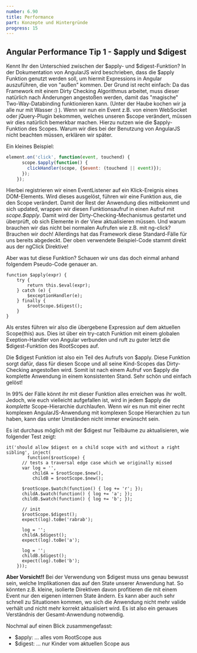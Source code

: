 ```yaml
---
number: 6.90
title: Performance
part: Konzepte und Hintergründe
progress: 15
---
```


## Angular Performance Tip 1 - $apply und $digest

Kennt Ihr den Unterschied zwischen der $apply- und $digest-Funktion?
In der Dokumentation von AngularJS wird beschrieben, dass die $apply Funktion genutzt werden soll, um hiermit Expressions in Angular auszuführen, die von "außen" kommen.
Der Grund ist recht einfach: Da das Framework mit einem Dirty Checking Algorithmus arbeitet, muss dieser natürlich nach Änderungen angestoßen werden, damit das "magische" Two-Way-Databinding funktionieren kann. (Unter der Haube kochen wir ja alle nur mit Wasser :) ). Wenn wir nun ein Event z.B. von einem WebSocket oder jQuery-Plugin bekommen, welches unseren $scope verändert, müssen wir dies natürlich bemerkbar machen. Hierzu nutzen wie die $apply-Funktion des Scopes. Warum wir dies bei der Benutzung von AngularJS nicht beachten müssen, erklären wir später.

Ein kleines Beispiel:

```javascript
element.on('click', function(event, touchend) {
      scope.$apply(function() {
        clickHandler(scope, {$event: (touchend || event)});
      });
    });
```

Hierbei registrieren wir einen EventListener auf ein Klick-Ereignis eines DOM-Elements. Wird dieses ausgelöst, führen wir eine Funktion aus, die den Scope verändert. Damit der Rest der Anwendung dies mitbekommt und sich updated, wrappen wir diesen Funktionsaufruf in einen Aufruf mit *scope.$apply*. Damit wird der Dirty-Checking-Mechanismus gestartet und überprüft, ob sich Elemente in der View aktualisieren müssen. Und warum brauchen wir das nicht bei normalen Aufrufen wie z.B. mit ng-click? Brauchen wir doch! Allerdings hat das Framework diese Standard-Fälle für uns bereits abgedeckt. Der oben verwendete Beispiel-Code stammt direkt aus der ngClick Direktive!

Aber was tut diese Funktion? Schauen wir uns das doch einmal anhand folgendem Pseudo-Code genauer an.

    function $apply(expr) {
        try {
            return this.$eval(expr);
        } catch (e) {
            $exceptionHandler(e);
        } finally {
            $rootScope.$digest();
        }
    }

Als erstes führen wir also die übergebene Expression auf dem aktuellen Scope(this) aus. Dies ist über ein try-catch Funktion mit einem globalen Exeption-Handler von Angular verbunden und ruft zu guter letzt die $digest-Funktion des RootScopes auf.

Die $digest Funktion ist also ein Teil des Aufrufs von $apply. Diese Funktion sorgt dafür, dass für diesen Scope und all seine Kind-Scopes das Dirty-Checking angestoßen wird. Somit ist nach einem Aufruf von $apply die komplette Anwendung in einem konsistenten Stand. Sehr schön und einfach gelöst!

In 99% der Fälle könnt ihr mit dieser Funktion alles erreichen was ihr wollt. Jedoch, wie euch vielleicht aufgefallen ist, wird in jedem $apply die *komplette* Scope-Hierarchie durchlaufen. Wenn wir es nun mit einer recht komplexen AngularJS-Anwendung mit komplexen Scope Hierarchien zu tun haben, kann das unter Umständen nicht immer erwünscht sein.

Es ist durchaus möglich mit der $digest nur Teilbäume zu aktualisieren, wie folgender Test zeigt:

    it('should allow $digest on a child scope with and without a right sibling', inject(
            function($rootScope) {
          // tests a traversal edge case which we originally missed
          var log = '',
              childA = $rootScope.$new(),
              childB = $rootScope.$new();

          $rootScope.$watch(function() { log += 'r'; });
          childA.$watch(function() { log += 'a'; });
          childB.$watch(function() { log += 'b'; });

          // init
          $rootScope.$digest();
          expect(log).toBe('rabrab');

          log = '';
          childA.$digest();
          expect(log).toBe('a');

          log = '';
          childB.$digest();
          expect(log).toBe('b');
        }));

**Aber Vorsicht!!** Bei der Verwendung von $digest muss uns genau bewusst sein, welche Implikationen das auf den State unserer Anwendung hat. So könnten z.B. kleine, isolierte Direktiven davon profitieren die mit einem Event nur den eigenen internen State ändern. Es kann aber auch sehr schnell zu Situationen kommen, wo sich die Anwendung nicht mehr valide verhält und nicht mehr korrekt aktualisiert wird. Es ist also ein genaues Verständnis der Gesamt-Anwendung notwendig.

Nochmal auf einen Blick zusammengefasst:

* $apply: … alles vom RootScope aus
* $digest: … nur Kinder vom aktuellen Scope aus
